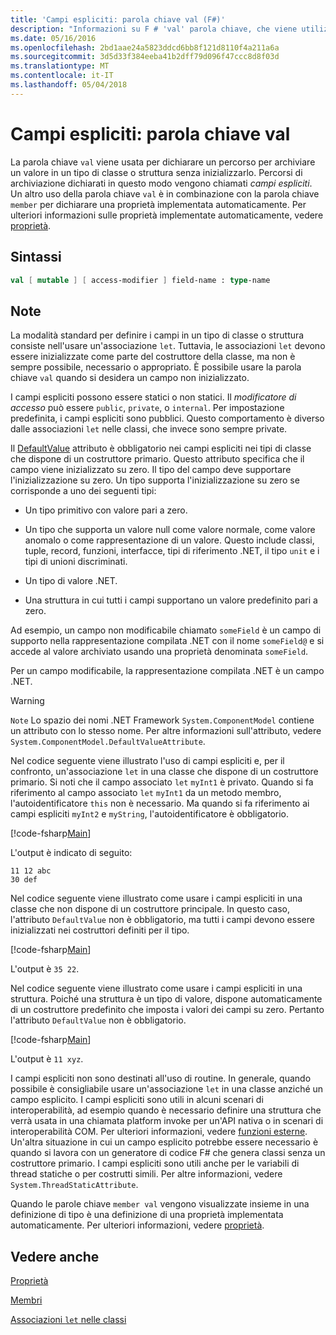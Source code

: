 ```yaml
---
title: 'Campi espliciti: parola chiave val (F#)'
description: "Informazioni su F # 'val' parola chiave, che viene utilizzata per dichiarare un percorso per archiviare un valore in un tipo classe o struttura senza inizializzare il tipo."
ms.date: 05/16/2016
ms.openlocfilehash: 2bd1aae24a5823ddcd6bb8f121d8110f4a211a6a
ms.sourcegitcommit: 3d5d33f384eeba41b2dff79d096f47ccc8d8f03d
ms.translationtype: MT
ms.contentlocale: it-IT
ms.lasthandoff: 05/04/2018
---
```

# <a name="explicit-fields-the-val-keyword"></a>Campi espliciti: parola chiave val

La parola chiave `val` viene usata per dichiarare un percorso per archiviare un valore in un tipo di classe o struttura senza inizializzarlo. Percorsi di archiviazione dichiarati in questo modo vengono chiamati *campi espliciti*. Un altro uso della parola chiave `val` è in combinazione con la parola chiave `member` per dichiarare una proprietà implementata automaticamente. Per ulteriori informazioni sulle proprietà implementate automaticamente, vedere [proprietà](properties.md).


## <a name="syntax"></a>Sintassi

```fsharp
val [ mutable ] [ access-modifier ] field-name : type-name
```

## <a name="remarks"></a>Note
La modalità standard per definire i campi in un tipo di classe o struttura consiste nell'usare un'associazione `let`. Tuttavia, le associazioni `let` devono essere inizializzate come parte del costruttore della classe, ma non è sempre possibile, necessario o appropriato. È possibile usare la parola chiave `val` quando si desidera un campo non inizializzato.

I campi espliciti possono essere statici o non statici. Il *modificatore di accesso* può essere `public`, `private`, o `internal`. Per impostazione predefinita, i campi espliciti sono pubblici. Questo comportamento è diverso dalle associazioni `let` nelle classi, che invece sono sempre private.

Il [DefaultValue](https://msdn.microsoft.com/library/a3a3307b-8c05-441e-b109-245511614d58) attributo è obbligatorio nei campi espliciti nei tipi di classe che dispone di un costruttore primario. Questo attributo specifica che il campo viene inizializzato su zero. Il tipo del campo deve supportare l'inizializzazione su zero. Un tipo supporta l'inizializzazione su zero se corrisponde a uno dei seguenti tipi:

- Un tipo primitivo con valore pari a zero.

- Un tipo che supporta un valore null come valore normale, come valore anomalo o come rappresentazione di un valore. Questo include classi, tuple, record, funzioni, interfacce, tipi di riferimento .NET, il tipo `unit` e i tipi di unioni discriminati.

- Un tipo di valore .NET.

- Una struttura in cui tutti i campi supportano un valore predefinito pari a zero.


Ad esempio, un campo non modificabile chiamato `someField` è un campo di supporto nella rappresentazione compilata .NET con il nome `someField@` e si accede al valore archiviato usando una proprietà denominata `someField`.

Per un campo modificabile, la rappresentazione compilata .NET è un campo .NET.


>[!WARNING] 
`Note` Lo spazio dei nomi .NET Framework `System.ComponentModel` contiene un attributo con lo stesso nome. Per altre informazioni sull'attributo, vedere `System.ComponentModel.DefaultValueAttribute`.


Nel codice seguente viene illustrato l'uso di campi espliciti e, per il confronto, un'associazione `let` in una classe che dispone di un costruttore primario. Si noti che il campo associato `let` `myInt1` è privato. Quando si fa riferimento al campo associato `let` `myInt1` da un metodo membro, l'autoidentificatore `this` non è necessario. Ma quando si fa riferimento ai campi espliciti `myInt2` e `myString`, l'autoidentificatore è obbligatorio.

[!code-fsharp[Main](../../../../samples/snippets/fsharp/lang-ref-2/snippet6701.fs)]

L'output è indicato di seguito:

```
11 12 abc
30 def
```

Nel codice seguente viene illustrato come usare i campi espliciti in una classe che non dispone di un costruttore principale. In questo caso, l'attributo `DefaultValue` non è obbligatorio, ma tutti i campi devono essere inizializzati nei costruttori definiti per il tipo.

[!code-fsharp[Main](../../../../samples/snippets/fsharp/lang-ref-2/snippet6702.fs)]

L'output è `35 22`.

Nel codice seguente viene illustrato come usare i campi espliciti in una struttura. Poiché una struttura è un tipo di valore, dispone automaticamente di un costruttore predefinito che imposta i valori dei campi su zero. Pertanto l'attributo `DefaultValue` non è obbligatorio.

[!code-fsharp[Main](../../../../samples/snippets/fsharp/lang-ref-2/snippet6703.fs)]

L'output è `11 xyz`.

I campi espliciti non sono destinati all'uso di routine. In generale, quando possibile è consigliabile usare un'associazione `let` in una classe anziché un campo esplicito. I campi espliciti sono utili in alcuni scenari di interoperabilità, ad esempio quando è necessario definire una struttura che verrà usata in una chiamata platform invoke per un'API nativa o in scenari di interoperabilità COM. Per ulteriori informazioni, vedere [funzioni esterne](../functions/external-functions.md). Un'altra situazione in cui un campo esplicito potrebbe essere necessario è quando si lavora con un generatore di codice F# che genera classi senza un costruttore primario. I campi espliciti sono utili anche per le variabili di thread statiche o per costrutti simili. Per altre informazioni, vedere `System.ThreadStaticAttribute`.

Quando le parole chiave `member val` vengono visualizzate insieme in una definizione di tipo è una definizione di una proprietà implementata automaticamente. Per ulteriori informazioni, vedere [proprietà](properties.md).


## <a name="see-also"></a>Vedere anche
[Proprietà](properties.md)

[Membri](index.md)

[Associazioni `let` nelle classi](let-bindings-in-classes.md)

